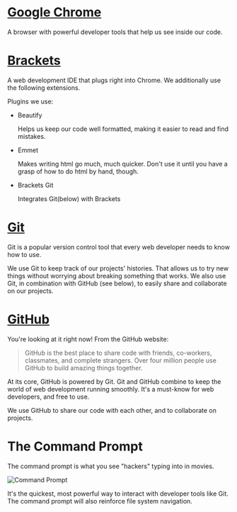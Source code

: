 [Google Chrome][Chrome]
==================
A browser with powerful developer tools that help us see inside our code.

[Brackets][Brackets]
==================
A web development IDE that plugs right into Chrome. We additionally use the following extensions.

Plugins we use:

* Beautify

    Helps us keep our code well formatted, making it easier to read and find mistakes.
* Emmet

    Makes writing html go much, much quicker.
    Don't use it until you have a grasp of how to do html by hand, though.
* Brackets Git

   Integrates Git(below) with Brackets

[Git][Git]
==================
Git is a popular version control tool that every web developer needs to know how to use.

We use Git to keep track of our projects' histories. That allows us to try new things without worrying about breaking something that works.
We also use Git, in combination with GitHub (see below), to easily share and collaborate on our projects.

[GitHub][GitHub]
==================
You're looking at it right now!
From the GitHub website:

>GitHub is the best place to share code with friends, co-workers, classmates, and complete strangers. Over four million people use GitHub to build amazing things together.

At its core, GitHub is powered by Git. Git and GitHub combine to keep the world of web development running smoothly. It's a must-know for web developers, and free to use.

We use GitHub to share our code with each other, and to collaborate on projects.

The Command Prompt
==================
The command prompt is what you see "hackers" typing into in movies.

![Command Prompt][prompt]

It's the quickest, most powerful way to interact with developer tools like Git.
The command prompt will also reinforce file system navigation.

[brackets]: http://brackets.io       "Adobe Brackets"
[chrome]: http://google.com/chrome   "Google Chrome"
[git]: http://git-scm.com/           "Git Source Control Manager"
[github]: http://github.com          "GitHub"
[prompt]: ./laetus-research-src-1.png "Command Prompt"